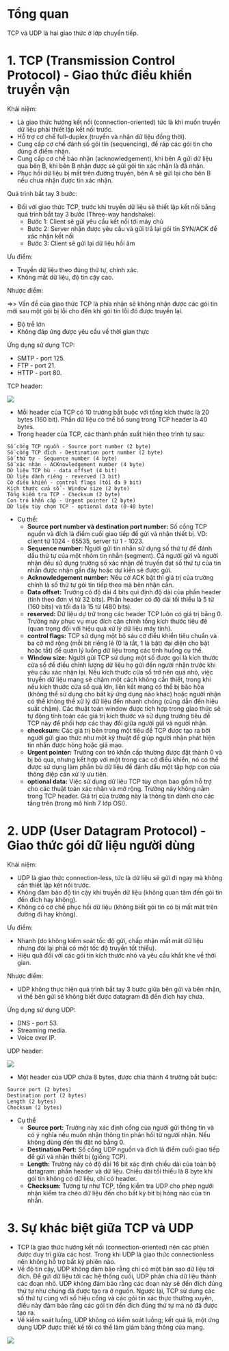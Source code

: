# Tổng quan
TCP và UDP là hai giao thức ở lớp chuyển tiếp.
# 1. TCP (Transmission Control Protocol) - Giao thức điều khiển truyền vận 

Khái niệm:
- Là giao thức hướng kết nối (connection-oriented) tức là khi muốn truyền dữ liệu phải thiết lập kết nối trước.
- Hỗ trợ cơ chế full-duplex (truyền và nhận dữ liệu đồng thời).
- Cung cấp cơ chế đánh số gói tin (sequencing), để ráp các gói tin cho đúng ở điểm nhận.
- Cung cấp cơ chế báo nhận (acknowledgement), khi bên A gửi dữ liệu qua bên B, khi bên B nhận được sẽ gửi gói tin xác nhận là đã nhận. 
- Phục hồi dữ liệu bị mất trên đường truyền, bên A sẽ gửi lại cho bên B nếu chưa nhận được tin xác nhận.

Quá trình bắt tay 3 bước:
- Đối với giao thức TCP, trước khi truyền dữ liệu sẽ thiết lập kết nối bằng quá trình bắt tay 3 bước (Three-way handshake):
  - Bước 1: Client sẽ gửi yêu cầu kết nối tới máy chủ
  - Bước 2: Server nhận được yêu cầu và gửi trả lại gói tin SYN/ACK để xác nhận kết nối
  - Bước 3: Client sẽ gửi lại dữ liệu hồi âm

Ưu điểm:
- Truyền dữ liệu theo đúng thứ tự, chính xác.
- Không mất dữ liệu, độ tin cậy cao.

Nhược điểm:

=>> Vấn đề của giao thức TCP là phía nhận sẽ không nhận được các gói tin mới sau một gói bị lỗi cho đến khi gói tin lỗi đó được truyền lại. 
- Độ trễ lớn
- Không đáp ứng được yêu cầu về thời gian thực

Ứng dụng sử dụng TCP:
- SMTP - port 125.
- FTP - port 21.
- HTTP - port 80.

TCP header:

![](https://camo.githubusercontent.com/249a2114cf31c2632e22a8514b30efc6f4f6718bb71adf7b7a5a6ba1cfdd58b9/68747470733a2f2f7777772e6c696665776972652e636f6d2f74686d622f75773633705350626743396461694e6759356158775878463261453d2f37363878302f66696c746572733a6e6f5f75707363616c6528293a6d61785f627974657328313530303030293a73747269705f69636328293a666f726d61742877656270292f7463702d6865616465722d3536613161646338356639623538623764306331613234662e706e67)

- Mỗi header của TCP có 10 trường bắt buộc với tổng kích thước là 20 bytes (160 bit). Phần dữ liệu có thể bổ sung trong TCP header là 40 bytes.
- Trong header của TCP, các thành phần xuất hiện theo trình tự sau:
```
Số cổng TCP nguồn - Source port number (2 byte)
Số cổng TCP đích - Destination port number (2 byte)
Số thứ tự - Sequence number (4 byte)
Số xác nhận - ACKnowledgement number (4 byte)
Dữ liệu TCP bù - data offset (4 bit)
Dữ liệu dành riêng - reverved (3 bit)
Cờ điều khiển - control flags (tối đa 9 bit)
Kích thước cửa sổ - Window size (2 byte)
Tổng kiểm tra TCP - Checksum (2 byte)
Con trỏ khẩn cấp - Urgent pointer (2 byte)
Dữ liệu tùy chọn TCP - optional data (0-40 byte)
```
- Cụ thể:
   - **Source port number và destination port number:** Số cổng TCP nguồn và đích là điểm cuối giao tiếp để gửi và nhận thiết bị. VD: client từ 1024 - 65535, server từ 1 - 1023.
   - **Sequence number:** Người gửi tin nhắn sử dụng số thứ tự để đánh dấu thứ tự của một nhóm tin nhắn (segment). Cả người gửi và người nhận đều sử dụng trường số xác nhận để truyền đạt số thứ tự của tin nhắn được nhận gần đây hoặc dự kiến sẽ được gửi.
   - **Acknowledgement number:** Nếu cờ ACK bật thì giá trị của trường chính là số thứ tự gói tin tiếp theo mà bên nhận cần.
   - **Data offset:** Trường có độ dài 4 bits qui định độ dài của phần header (tính theo đơn vị từ 32 bits). Phần header có độ dài tối thiểu là 5 từ (160 bits) và tối đa là 15 từ (480 bits).
   - **reserved:** Dữ liệu dự trữ trong các header TCP luôn có giá trị bằng 0. Trường này phục vụ mục đích căn chỉnh tổng kích thước tiêu đề (quan trọng đối với hiệu quả xử lý dữ liệu máy tính).
   - **control flags:** TCP sử dụng một bộ sáu cờ điều khiển tiêu chuẩn và ba cờ mở rộng (mỗi bit riêng lẻ (0 là tắt, 1 là bật) đại diện cho bật hoặc tắt) để quản lý luồng dữ liệu trong các tình huống cụ thể.
   - **Window size:** Người gửi TCP sử dụng một số được gọi là kích thước cửa sổ để điều chỉnh lượng dữ liệu họ gửi đến người nhận trước khi yêu cầu xác nhận lại. Nếu kích thước cửa sổ trở nên quá nhỏ, việc truyền dữ liệu mạng sẽ chậm một cách không cần thiết, trong khi nếu kích thước cửa sổ quá lớn, liên kết mạng có thể bị bão hòa (không thể sử dụng cho bất kỳ ứng dụng nào khác) hoặc người nhận có thể không thể xử lý dữ liệu đến nhanh chóng (cũng dẫn đến hiệu suất chậm). Các thuật toán window được tích hợp trong giao thức sẽ tự động tính toán các giá trị kích thước và sử dụng trường tiêu đề TCP này để phối hợp các thay đổi giữa người gửi và người nhận.
   - **checksum:** Các giá trị bên trong một tiêu đề TCP được tạo ra bởi người gửi giao thức như một kỹ thuật để giúp người nhận phát hiện tin nhắn được hỏng hoặc giả mạo.
   - **Urgent pointer:** Trường con trỏ khẩn cấp thường được đặt thành 0 và bị bỏ qua, nhưng kết hợp với một trong các cờ điều khiển, nó có thể được sử dụng làm phần bù dữ liệu để đánh dấu một tập hợp con của thông điệp cần xử lý ưu tiên.
   - **optional data:** Việc sử dụng dữ liệu TCP tùy chọn bao gồm hỗ trợ cho các thuật toán xác nhận và mở rộng. Trường này không nằm trong TCP header. Giá trị của trường này là thông tin dành cho các tầng trên (trong mô hình 7 lớp OSI).




# 2. UDP (User Datagram Protocol) - Giao thức gói dữ liệu người dùng

Khái niệm: 
- UDP là giao thức connection-less, tức là dữ liệu sẽ gửi đi ngay mà không cần thiết lập kết nối trước.
- Không đảm bảo độ tin cậy khi truyền dữ liệu (không quan tâm đến gói tin đến đích hay không).
- Không có cơ chế phục hồi dữ liệu (không biết gói tin có bị mất mát trên đường đi hay không).

Ưu điểm:
- Nhanh (do không kiểm soát tốc độ gửi, chấp nhận mất mát dữ liệu nhưng đòi lại phải có một tốc độ truyền tốt thiểu).
- Hiệu quả đối với các gói tin kích thước nhỏ và yêu cầu khắt khe về thời gian.

Nhược điểm:
- UDP không thực hiện quá trình bắt tay 3 bước giữa bên gửi và bên nhận, vì thế bên gửi sẽ không biết được datagram đã đến đích hay chưa. 

Ứng dụng sử dụng UDP:
- DNS - port 53.
- Streaming media.
- Voice over IP.

UDP header:

![](https://camo.githubusercontent.com/e9e7ee1e98ebd9996b77a9984cc38fe2ae7dd61c761052fd74161cc02e8cf901/68747470733a2f2f7777772e6761746576696479616c61792e636f6d2f77702d636f6e74656e742f75706c6f6164732f323031382f31302f5544502d4865616465722e706e67)

- Một header của UDP chứa 8 bytes, được chia thành 4 trường bắt buộc:
```
Source port (2 bytes)
Destination port (2 bytes)
Length (2 bytes)
Checksum (2 bytes)
```
- Cụ thể
  - **Source port:** Trường này xác định cổng của người gửi thông tin và có ý nghĩa nếu muốn nhận thông tin phản hồi từ người nhận. Nếu không dùng đến thì đặt nó bằng 0.
  - **Destination Port:** Số cổng UDP nguồn và đích là điểm cuối giao tiếp để gửi và nhận thiết bị (giống TCP).
  - **Length:** Trường này có độ dài 16 bit xác định chiều dài của toàn bộ datagram: phần header và dữ liệu. Chiều dài tối thiểu là 8 byte khi gói tin không có dữ liệu, chỉ có header.
  - **Checksum:** Tương tự như TCP, tổng kiểm tra UDP cho phép người nhận kiểm tra chéo dữ liệu đến cho bất kỳ bit bị hỏng nào của tin nhắn.
# 3. Sự khác biệt giữa TCP và UDP
- TCP là giao thức hướng kết nối (connection-oriented) nên các phiên được duy trì giữa các host. Trong khi UDP là giao thức connectionless nên không hỗ trợ bất kỳ phiên nào.
- Về độ tin cậy, UDP không đảm bảo rằng chỉ có một bản sao dữ liệu tới đích. Để gửi dữ liệu tới các hệ thống cuối, UDP phân chia dữ liệu thành các đoạn nhỏ. UDP không đảm bảo rằng các đoạn này sẽ đến đích đúng thứ tự như chúng đã được tạo ra ở nguồn. Ngược lại, TCP sử dụng các số thứ tự cùng với số hiệu cổng và các gói tin xác thực thường xuyên, điều này đảm bảo rằng các gói tin đến đích đúng thứ tự mà nó đã được tạo ra.
- Về kiểm soát luồng, UDP không có kiểm soát luồng; kết quả là, một ứng dụng UDP được thiết kế tồi có thể làm giảm băng thông của mạng.

![](https://camo.githubusercontent.com/2b0bfb3850ebca8ba291a333cbcc24da452e0b80453d5c9bf6858610ce5a29d8/68747470733a2f2f342e62702e626c6f6773706f742e636f6d2f2d6e534a445962354d3645342f565f33774f496f567878492f41414141414141415275552f677635586e76714f63316776536d6f6d467a716b44394a48717043565934686977434c63422f73313630302f756470332e706e67)
